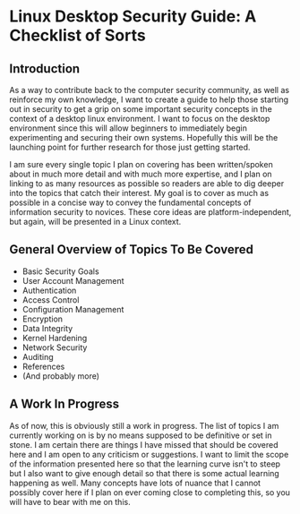 # Linux Desktop Security Guide: A Checklist of Sorts
## Introduction
As a way to contribute back to the computer security community, as well as reinforce my own knowledge, I want to create a guide to help those starting out in security to get a grip on some important security concepts in the context of a desktop linux environment. I want to focus on the desktop environment since this will allow beginners to immediately begin experimenting and securing their own systems. Hopefully this will be the launching point for further research for those just getting started. 

I am sure every single topic I plan on covering has been written/spoken about in much more detail and with much more expertise, and I plan on linking to as many resources as possible so readers are able to dig deeper into the topics that catch their interest. My goal is to cover as much as possible in a concise way to convey the fundamental concepts of information security to novices. These core ideas are platform-independent, but again, will be presented in a Linux context.

## General Overview of Topics To Be Covered
+ Basic Security Goals
+ User Account Management
+ Authentication 
+ Access Control
+ Configuration Management
+ Encryption
+ Data Integrity
+ Kernel Hardening
+ Network Security
+ Auditing
+ References
+ (And probably more)

## A Work In Progress
As of now, this is obviously still a work in progress. The list of topics I am currently working on is by no means supposed to be definitive or set in stone. I am certain there are things I have missed that should be covered here and I am open to any criticism or suggestions. I want to limit the scope of the information presented here so that the learning curve isn't to steep but I also want to give enough detail so that there is some actual learning happening as well. Many concepts have lots of nuance that I cannot possibly cover here if I plan on ever coming close to completing this, so you will have to bear with me on this. 

